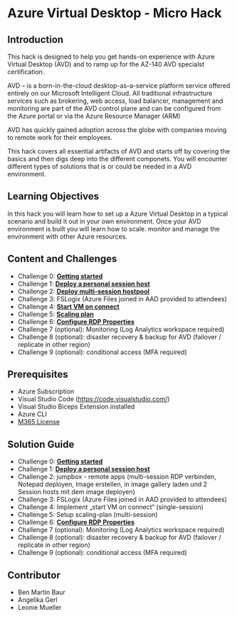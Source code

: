 # Azure Virtual Desktop - Micro Hack

## Introduction

This hack is designed to help you get hands-on experience with Azure Virtual Desktop (AVD) and to ramp up for the AZ-140 AVD specialst certification. 

AVD – is a born-in-the-cloud desktop-as-a-service platform service offered entirely on our Microsoft Intelligent Cloud. 
All traditional infrastructure services such as brokering, web access, load balancer, management and monitoring are part of the AVD control plane and can be configured from the Azure portal or via the Azure Resource Manager (ARM)

AVD has quickly gained adoption across the globe with companies moving to remote work for their employees. 

This hack covers all essential artifacts of AVD and starts off by covering the basics and then digs deep into the different componets. You will encounter different types of solutions that is or could be needed in a AVD environment. 

## Learning Objectives

In this hack you will learn how to set up a Azure Virtual Desktop in a typical scenario and build it out in your own environment. Once your AVD environment is built you will learn how to scale. monitor and manage the environment with other Azure resources. 

## Content and Challenges

- Challenge 0: **[Getting started](Challenges/00-Pre-Reqs.md)**
- Challenge 1: **[Deploy a personal session host](Challenges/01-Plan-AVD-Architecture.md)**
- Challenge 2: **[Deploy multi-session hostpool](Challenges/02-multi-session-Hostpools.md)**
- Challenge 3: FSLogix (Azure Files joined in AAD provided to attendees) 
- Challenge 4: **[Start VM on connect](04-start-VM-on-connect.md)**
- Challenge 5: **[Scaling plan](05-scaling-plan.md)**
- Challenge 6: **[Configure RDP Properties](Challenges/06-RDP-properties.md)**
- Challenge 7 (optional): Monitoring (Log Analytics workspace required)
- Challenge 8 (optional): disaster recovery & backup for AVD (failover / replicate in other region) 
- Challenge 9 (optional): conditional access (MFA required)


## Prerequisites

- Azure Subscription
- Visual Studio Code (https://code.visualstudio.com/)
- Visual Studio Biceps Extension installed
- Azure CLI 
- [M365 License](https://docs.microsoft.com/en-us/azure/virtual-desktop/overview#requirements)

## Solution Guide

- Challenge 0: **[Getting started](....md)**
- Challenge 1: **[Deploy a personal session host](....md)**
- Challenge 2: jumpbox - remote apps (multi-session RDP verbinden, Notepad deployen, Image erstellen, in image gallery laden und 2 Session hosts mit dem image deployen)
- Challenge 3: FSLogix (Azure Files joined in AAD provided to attendees) 
- Challenge 4: Implement „start VM on connect“ (single-session) 
- Challenge 5: Setup scaling-plan (multi-session)
- Challenge 6: **[Configure RDP Properties](....md)**
- Challenge 7 (optional): Monitoring (Log Analytics workspace required)
- Challenge 8 (optional): disaster recovery & backup for AVD (failover / replicate in other region) 
- Challenge 9 (optional): conditional access (MFA required)

## Contributor
- Ben Martin Baur
- Angelika Gerl
- Leonie Mueller

